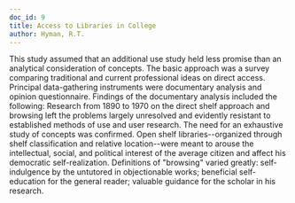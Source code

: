 ```yaml
---
doc_id: 9
title: Access to Libraries in College
author: Hyman, R.T.
---
```


This study assumed that an additional use study held
less promise than an analytical consideration of concepts.
The basic approach was a survey comparing traditional and
current professional ideas on direct access.  Principal data-gathering
instruments were documentary analysis and opinion questionnaire.
     Findings of the documentary analysis included the following:
     Research from 1890 to 1970 on the direct shelf approach
and browsing left the problems largely unresolved and
evidently resistant to established methods of use and user
research.  The need for an exhaustive study of concepts was
confirmed.
     Open shelf libraries--organized through shelf classification
and relative location--were meant to arouse the intellectual,
social, and political interest of the average citizen and affect
his democratic self-realization.
     Definitions of "browsing" varied greatly: self-indulgence
by the untutored in objectionable works; beneficial self-education
for the general reader; valuable guidance for the scholar in his
research.